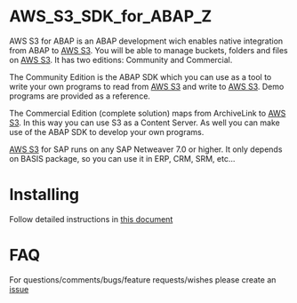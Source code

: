 # AWS_S3_SDK_for_ABAP_Z
AWS S3 for ABAP is an ABAP development wich enables native integration from ABAP to <a href="https://aws.amazon.com/s3/" target="_blank">AWS S3</a>. You will be able to manage buckets, folders and files on <a href="https://aws.amazon.com/s3/" target="_blank">AWS S3</a>. It has two editions: Community and Commercial.

The Community Edition is the ABAP SDK which you can use as a tool to write your own programs to read from <a href="https://aws.amazon.com/s3/" target="_blank">AWS S3</a> and write to <a href="https://aws.amazon.com/s3/" target="_blank">AWS S3</a>. Demo programs are provided as a reference.

The Commercial Edition (complete solution) maps from ArchiveLink to <a href="https://aws.amazon.com/s3/" target="_blank">AWS S3</a>. In this way you can use S3 as a Content Server. As well you can make use of the ABAP SDK to develop your own programs.

<a href="https://aws.amazon.com/s3/" target="_blank">AWS S3</a> for SAP runs on any SAP Netweaver 7.0 or higher. It only depends on BASIS package, so you can use it in ERP, CRM, SRM, etc...

# Installing
Follow detailed instructions in <a href="https://github.com/LinkeIT/AWS_S3_SDK_for_ABAP/blob/master/S3ForSAP_SDK_Community_EditionZ.pdf" target="_blank">this document</a>

# FAQ
For questions/comments/bugs/feature requests/wishes please create an <a href="https://github.com/LinkeIT/AWS_S3_SDK_for_ABAP_Z/issues">issue</a>
